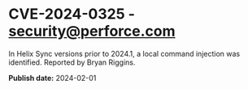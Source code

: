 # CVE-2024-0325 - security@perforce.com

In Helix Sync versions prior to 2024.1, a local command injection was identified.  Reported by Bryan Riggins.  


**Publish date:** 2024-02-01
